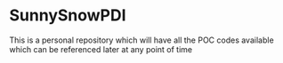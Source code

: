 # SunnySnowPDI
This is a personal repository which will have all the POC codes available which can be referenced later at any point of time
